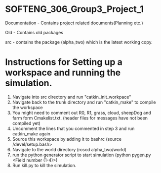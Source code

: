 SOFTENG_306_Group3_Project_1
============================

Documentation - Contains project related documents(Planning etc.)

Old - Contains old packages

src - contains the package (alpha_two) which is the latest working copy.

Instructions for Setting up a workspace and running the simulation.
===================================================================

1. Navigate into src directory and run "catkin_init_workpace"
2. Navigate back to the trunk directory and run "catkin_make" to compile the workspace
3. You might need to comment out R0, R1, grass, cloud, sheepDog and farm form Cmakelist.txt. (header files for messages have not been compiled yet)
4. Uncomment the lines that you commented in step 3 and run catkin_make again
5. Source this workspace by adding it to bashrc (source <pathtoyourrepo>/devel/setup.bash>
6. Navigate to the world directory (roscd alpha_two/world)
7. run the python generator script to start simulation (python pygen.py <num of sheep> <Field number (1-4)>)
8. Run kill.py to kill the simulation.


